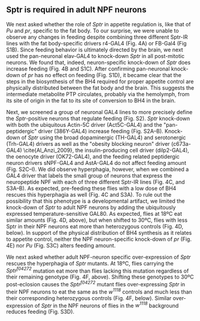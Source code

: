 ## Sptr is required in adult NPF neurons
We next asked whether the role of _Sptr_ in appetite regulation is, like that of _Pu_ and _pr_, specific to the fat body.
To our surprise, we were unable to observe any changes in feeding despite combining three different Sptr-IR lines with the fat body-specific drivers r4-GAL4 (Fig. 4A) or FB-Gal4 (Fig S1B).
Since feeding behavior is ultimately directed by the brain, we next used the pan-neuronal elav-GAL4 to knock-down _Sptr_ in all post-mitotic neurons.
We found that, indeed, neuron-specific knock-down of _Sptr_ does increase feeding (Fig. 4B and S1C).
After confirming pan-neuronal knock-down of _pr_ has no effect on feeding (Fig. S1D), it became clear that the steps in the biosynthesis of the BH4 required for proper appetite control are physically distributed between the fat body and the brain.
This suggests the intermediate metabolite PTP circulates, probably via the hemolymph, from its site of origin in the fat to its site of conversion to BH4 in the brain.

Next, we screened a group of neuronal GAL4 lines to more precisely define the _Sptr_-positive neurons that regulate feeding (Fig. S2).
_Sptr_ knock-down with both the ubiquitous Actin-5C driver (Act5C-GAL4) and the "pan-peptidergic" driver (386Y-GAL4) increase feeding (Fig. S2A–B).
Knock-down of _Sptr_ using the broad dopaminergic (TH-GAL4) and serotonergic (Trh-GAL4) drivers as well as the "obesity blocking neuron" driver (c673a-GAL4) \cite{Al_Anzi_2009}, the insulin-producing cell driver (dilp2-GAL4), the oenocyte driver (OK72-GAL4), and the feeding related peptidergic neuron drivers sNPF-GAL4 and AstA-GAL4 do not affect feeding amount (Fig. S2C–I).
We did observe hyperphagia, however, when we combined a GAL4 driver that labels the small group of neurons that express the neuropeptide NPF with each of three different Sptr-IR lines (Fig. 4C, and S3A–B).
As expected, pre-feeding these flies with a low dose of BH4 rescues this hyperphagia as well (Fig. 4C and S3A).
To rule out the possibility that this phenotype is a developmental artifact, we limited the knock-down of _Sptr_ to adult NPF neurons by adding the ubiquitously expressed temperature-sensitive GAL80.
As expected, flies at 18ºC eat similar amounts (Fig. 4D, above), but when shifted to 30ºC, flies with less Sptr in their NPF neurons eat more than heterozygous controls (Fig. 4D, below).
In support of the physical distribution of BH4 synthesis as it relates to appetite control, neither the NPF neuron-specific knock-down of _pr_ (Fig. 4E) nor _Pu_ (Fig. S3C) alters feeding amount.

We next asked whether adult NPF-neuron specific over-expression of _Sptr_ rescues the hyperphagia of _Sptr_ mutants.
At 18ºC, flies carrying the _Sptr<sup>f04272</sup>_ mutation eat more than flies lacking this mutation regardless of their remaining genotype (Fig. 4F, above).
Shifting these genotypes to 30ºC post-eclosion causes the _Sptr<sup>f04272</sup>_ mutant flies over-expressing _Sptr_ in their NPF neurons to eat the same as the _w<sup>1118</sup>_ controls and much less than their corresponding heterozygous controls (Fig. 4F, below).
Similar over-expression of _Sptr_ in the NPF neurons of flies in the _w<sup>1118</sup>_ background reduces feeding (Fig. S3D).

